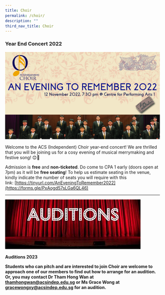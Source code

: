 ```yaml
---
title: Choir
permalink: /choir/
description: ""
third_nav_title: Choir
---
```

### Year End Concert 2022


![](/images/An-evening-to-remember-2022-banner.jpg)

Welcome to the ACS (Independent) Choir year-end concert! We are thrilled that you will be joining us for a cosy evening of musical merrymaking and festive song! 😊🎄

Admission is **free** and **non-ticketed**. Do come to CPA 1 early (doors open at 7pm) as it will be **free seating**! To help us estimate seating in the venue, kindly indicate the number of seats you will require with this link: [https://tinyurl.com/AnEveningToRemember2022](https://forms.gle/PxAogd57sLGa6QL46)

* * *

![](/images/audition.jpg)

**Auditions 2023**

**Students who can pitch and are interested to join Choir are welcome to approach one of our members to find out how to arrange for an audition. Or, you may contact Dr Tham Hong Wan at thamhongwan@acsindep.edu.sg or Ms Grace Wong at gracewongxy@acsindep.edu.sg for an audition.**